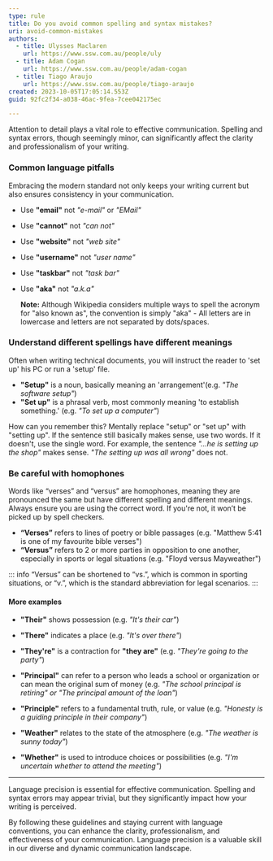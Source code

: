 ```yaml
---
type: rule
title: Do you avoid common spelling and syntax mistakes?
uri: avoid-common-mistakes
authors:
  - title: Ulysses Maclaren
    url: https://www.ssw.com.au/people/uly
  - title: Adam Cogan
    url: https://www.ssw.com.au/people/adam-cogan
  - title: Tiago Araujo
    url: https://www.ssw.com.au/people/tiago-araujo
created: 2023-10-05T17:05:14.553Z
guid: 92fc2f34-a038-46ac-9fea-7cee042175ec

---
```


Attention to detail plays a vital role to effective communication. Spelling and syntax errors, though seemingly minor, can significantly affect the clarity and professionalism of your writing. 

<!--endintro-->

### Common language pitfalls

Embracing the modern standard not only keeps your writing current but also ensures consistency in your communication.

* Use **"email"** not _"e-mail"_ or _"EMail"_
* Use **"cannot"** not _"can not"_
* Use **"website"** not _"web site"_
* Use **"username"** not _"user name"_
* Use **"taskbar"** not _"task bar"_
* Use **"aka"** not _"a.k.a"_
  
  **Note:** Although Wikipedia considers multiple ways to spell the acronym for "also known as", the convention is simply "aka" - All letters are in lowercase and letters are not separated by dots/spaces. 

### Understand different spellings have different meanings

Often when writing technical documents, you will instruct the reader to 'set up' his PC or run a 'setup' file. 

* **"Setup"** is a noun, basically meaning an 'arrangement'(e.g. _"The software setup"_)  
* **"Set up"** is a phrasal verb, most commonly meaning 'to establish something.' (e.g. _"To set up a computer"_)

How can you remember this? Mentally replace "setup" or "set up" with "setting up". If the sentence still basically makes sense, use two words. If it doesn't, use the single word. For example, the sentence _"...he is setting up the shop"_ makes sense. _"The setting up was all wrong"_ does not.

### Be careful with homophones

Words like “verses” and “versus” are homophones, meaning they are pronounced the same but have different spelling and different meanings. Always ensure you are using the correct word. If you're not, it won’t be picked up by spell checkers.

* **“Verses”** refers to lines of poetry or bible passages (e.g. "Matthew 5:41 is one of my favourite bible verses")
* **“Versus”** refers to 2 or more parties in opposition to one another, especially in sports or legal situations (e.g. "Floyd versus Mayweather")

::: info
“Versus” can be shortened to “vs.”, which is common in sporting situations, or “v.”, which is the standard abbreviation for legal scenarios.
:::

#### More examples

* **"Their"** shows possession (e.g. _"It's their car"_)
* **"There"** indicates a place (e.g. _"It's over there"_)
* **"They're"** is a contraction for **"they are"** (e.g. _"They're going to the party"_)

* **"Principal"** can refer to a person who leads a school or organization or can mean the original sum of money (e.g. _"The school principal is retiring" or "The principal amount of the loan"_)
* **"Principle"** refers to a fundamental truth, rule, or value (e.g. _"Honesty is a guiding principle in their company"_)

* **"Weather"** relates to the state of the atmosphere (e.g. _"The weather is sunny today"_)
* **"Whether"** is used to introduce choices or possibilities (e.g. _"I'm uncertain whether to attend the meeting"_)

---

Language precision is essential for effective communication. Spelling and syntax errors may appear trivial, but they significantly impact how your writing is perceived. 

By following these guidelines and staying current with language conventions, you can enhance the clarity, professionalism, and effectiveness of your communication. Language precision is a valuable skill in our diverse and dynamic communication landscape.

